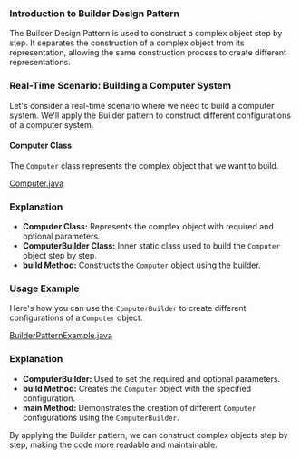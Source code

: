 ### Introduction to Builder Design Pattern

The Builder Design Pattern is used to construct a complex object step by step. It separates the construction of a complex object from its representation, allowing the same construction process to create different representations.

### Real-Time Scenario: Building a Computer System

Let's consider a real-time scenario where we need to build a computer system. We'll apply the Builder pattern to construct different configurations of a computer system.

#### Computer Class

The `Computer` class represents the complex object that we want to build.

[Computer.java](../../../java/src/awesome/lld/design/patterns/builder/Computer.java)

### Explanation

- **Computer Class:** Represents the complex object with required and optional parameters.
- **ComputerBuilder Class:** Inner static class used to build the `Computer` object step by step.
- **build Method:** Constructs the `Computer` object using the builder.

### Usage Example

Here's how you can use the `ComputerBuilder` to create different configurations of a `Computer` object.

[BuilderPatternExample.java](../../../java/src/awesome/lld/design/patterns/builder/BuilderPatternExample.java)


### Explanation

- **ComputerBuilder:** Used to set the required and optional parameters.
- **build Method:** Creates the `Computer` object with the specified configuration.
- **main Method:** Demonstrates the creation of different `Computer` configurations using the `ComputerBuilder`.

By applying the Builder pattern, we can construct complex objects step by step, making the code more readable and maintainable.